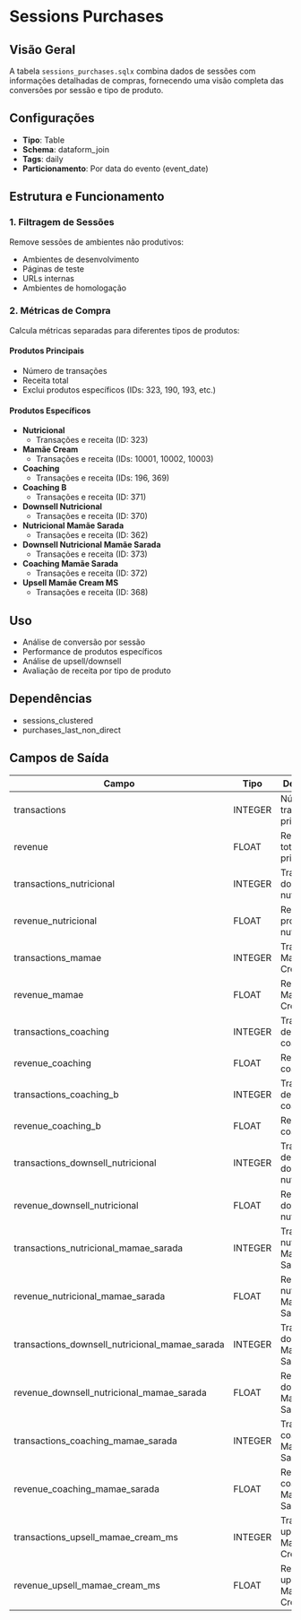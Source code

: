 # Sessions Purchases

## Visão Geral
A tabela `sessions_purchases.sqlx` combina dados de sessões com informações detalhadas de compras, fornecendo uma visão completa das conversões por sessão e tipo de produto.

## Configurações
- **Tipo**: Table
- **Schema**: dataform_join
- **Tags**: daily
- **Particionamento**: Por data do evento (event_date)

## Estrutura e Funcionamento

### 1. Filtragem de Sessões
Remove sessões de ambientes não produtivos:
- Ambientes de desenvolvimento
- Páginas de teste
- URLs internas
- Ambientes de homologação

### 2. Métricas de Compra
Calcula métricas separadas para diferentes tipos de produtos:

#### Produtos Principais
- Número de transações
- Receita total
- Exclui produtos específicos (IDs: 323, 190, 193, etc.)

#### Produtos Específicos
- **Nutricional**
  - Transações e receita (ID: 323)
- **Mamãe Cream**
  - Transações e receita (IDs: 10001, 10002, 10003)
- **Coaching**
  - Transações e receita (IDs: 196, 369)
- **Coaching B**
  - Transações e receita (ID: 371)
- **Downsell Nutricional**
  - Transações e receita (ID: 370)
- **Nutricional Mamãe Sarada**
  - Transações e receita (ID: 362)
- **Downsell Nutricional Mamãe Sarada**
  - Transações e receita (ID: 373)
- **Coaching Mamãe Sarada**
  - Transações e receita (ID: 372)
- **Upsell Mamãe Cream MS**
  - Transações e receita (ID: 368)

## Uso
- Análise de conversão por sessão
- Performance de produtos específicos
- Análise de upsell/downsell
- Avaliação de receita por tipo de produto

## Dependências
- sessions_clustered
- purchases_last_non_direct

## Campos de Saída

| Campo | Tipo | Descrição |
|-------|------|-----------|
| transactions | INTEGER | Número de transações principais |
| revenue | FLOAT | Receita total principal |
| transactions_nutricional | INTEGER | Transações do produto nutricional |
| revenue_nutricional | FLOAT | Receita do produto nutricional |
| transactions_mamae | INTEGER | Transações Mamãe Cream |
| revenue_mamae | FLOAT | Receita Mamãe Cream |
| transactions_coaching | INTEGER | Transações de coaching |
| revenue_coaching | FLOAT | Receita de coaching |
| transactions_coaching_b | INTEGER | Transações de coaching B |
| revenue_coaching_b | FLOAT | Receita de coaching B |
| transactions_downsell_nutricional | INTEGER | Transações de downsell nutricional |
| revenue_downsell_nutricional | FLOAT | Receita de downsell nutricional |
| transactions_nutricional_mamae_sarada | INTEGER | Transações nutricional Mamãe Sarada |
| revenue_nutricional_mamae_sarada | FLOAT | Receita nutricional Mamãe Sarada |
| transactions_downsell_nutricional_mamae_sarada | INTEGER | Transações downsell Mamãe Sarada |
| revenue_downsell_nutricional_mamae_sarada | FLOAT | Receita downsell Mamãe Sarada |
| transactions_coaching_mamae_sarada | INTEGER | Transações coaching Mamãe Sarada |
| revenue_coaching_mamae_sarada | FLOAT | Receita coaching Mamãe Sarada |
| transactions_upsell_mamae_cream_ms | INTEGER | Transações upsell Mamãe Cream |
| revenue_upsell_mamae_cream_ms | FLOAT | Receita upsell Mamãe Cream | 